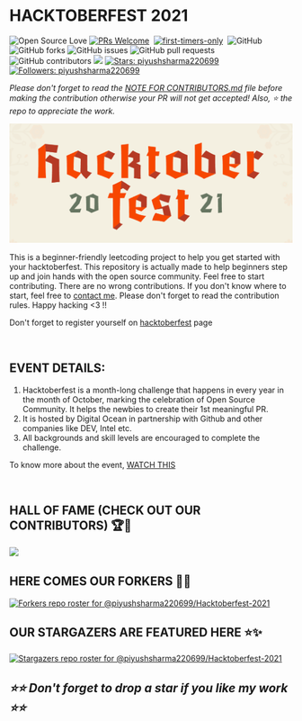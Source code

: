 # HACKTOBERFEST 2021

![Open Source Love](https://img.shields.io/badge/Open%20Source-%E2%9D%A4-red.svg)
[![PRs Welcome](https://img.shields.io/badge/PRs-welcome-brightgreen.svg?style=flat-square)](https://github.com/piyushsharma220699/Hacktoberfest-2021)&nbsp;
[![first-timers-only](https://img.shields.io/badge/first--timers--only-friendly-blue.svg?style=flat-square)](https://hacktoberfest.netlify.com/)&nbsp;
![GitHub](https://img.shields.io/github/license/piyushsharma220699/Hacktoberfest-2021.svg)
![GitHub forks](https://img.shields.io/github/forks/piyushsharma220699/Hacktoberfest-2021.svg)
![GitHub issues](https://img.shields.io/github/issues/piyushsharma220699/Hacktoberfest-2021.svg)
![GitHub pull requests](https://img.shields.io/github/issues-pr/piyushsharma220699/Hacktoberfest-2021.svg)
![GitHub contributors](https://img.shields.io/github/contributors/piyushsharma220699/Hacktoberfest-2021.svg)
![](https://visitor-badge.glitch.me/badge?page_id=piyushsharma220699.Hacktoberfest-2021)
[![Stars: piyushsharma220699](https://img.shields.io/github/stars/piyushsharma220699/Hacktoberfest-2021?color=gree&label=Star%20this%20Repo&logo=Star%20this%20Repo)](https://github.com/piyushsharma220699/Hacktoberfest-2021)
[![Followers: piyushsharma220699](https://img.shields.io/github/followers/piyushsharma220699?label=Follow%20Me)](https://github.com/piyushsharma220699)

<i>Please don't forget to read the <a href="https://github.com/piyushsharma220699/Hacktoberfest-2021/blob/main/NOTE%20FOR%20CONTRIBUTORS.md">NOTE FOR CONTRIBUTORS.md</a> file before making the contribution otherwise your PR will not get accepted! Also, ⭐ the repo to appreciate the work.</i>

<img src="https://github.com/piyushsharma220699/Hacktoberfest-2021/blob/main/Images/Hacktoberfest.jpg" alt="Hacktoberfest 2021">

This is a beginner-friendly leetcoding project to help you get started with your hacktoberfest. This repository is actually made to help beginners step up and join hands with the open source community. Feel free to start contributing. There are no wrong contributions. If you don't know where to start, feel free to <a href="https://www.linkedin.com/in/piyushsharma220699/" alt="Contact the creator">contact me</a>. Please don't forget to read the contribution rules. Happy hacking <3 !!

Don't forget to register yourself on <a href="https://hacktoberfest.digitalocean.com/" alt="Hacktoberfest 2021">hacktoberfest</a> page

<br>

## EVENT DETAILS:

1. Hacktoberfest is a month-long challenge that happens in every year in the month of October, marking the celebration of Open Source Community. It helps the newbies to create their 1st meaningful PR.
2. It is hosted by Digital Ocean in partnership with Github and other companies like DEV, Intel etc.
3. All backgrounds and skill levels are encouraged to complete the challenge.

To know more about the event, <a href="https://www.youtube.com/watch?v=MzpOQSJxHEM">WATCH THIS</a>

<br>

## HALL OF FAME (CHECK OUT OUR CONTRIBUTORS) 🏆🦸

<a href="https://github.com/piyushsharma220699/Hacktoberfest-2021/graphs/contributors">
  <img src="https://contrib.rocks/image?repo=piyushsharma220699/Hacktoberfest-2021" />
</a>

<br>

## HERE COMES OUR FORKERS 🍴🦸

[![Forkers repo roster for @piyushsharma220699/Hacktoberfest-2021](https://reporoster.com/forks/piyushsharma220699/Hacktoberfest-2021)](https://github.com/piyushsharma220699/Hacktoberfest-2021/network/members)

## OUR STARGAZERS ARE FEATURED HERE ⭐✨
[![Stargazers repo roster for @piyushsharma220699/Hacktoberfest-2021](https://reporoster.com/stars/piyushsharma220699/Hacktoberfest-2021)](https://github.com/piyushsharma220699/Hacktoberfest-2021/stargazers)

## <i>⭐⭐ Don't forget to drop a star if you like my work ⭐⭐</i>
